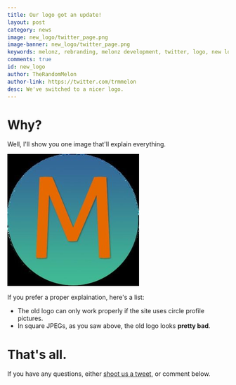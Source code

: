 ```yaml
---
title: Our logo got an update!
layout: post
category: news
image: new_logo/twitter_page.png
image-banner: new_logo/twitter_page.png
keywords: melonz, rebranding, melonz development, twitter, logo, new logo
comments: true
id: new_logo
author: TheRandomMelon
author-link: https://twitter.com/trmmelon
desc: We've switched to a nicer logo.
---
```


# Why?
Well, I'll show you one image that'll explain everything.

![Yeah... Nice and <code>#000</code> black, huh?](/img/posts/new_logo/nice_jpeg.jpg)

If you prefer a proper explaination, here's a list:

- The old logo can only work properly if the site uses circle profile pictures.
- In square JPEGs, as you saw above, the old logo looks **pretty bad**.

# That's all.
If you have any questions, either [shoot us a tweet](https://twitter.com/MelonzDev), or comment below.
